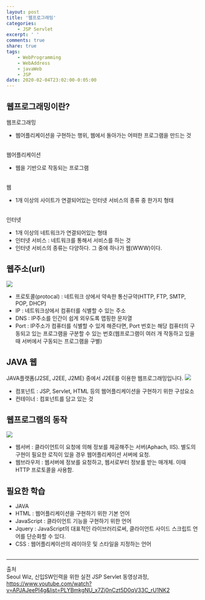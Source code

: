 ```yaml
---
layout: post
title: '웹프로그래밍'
categories:
    - JSP Servlet
excerpt: ' '
comments: true
share: true
tags:
    - WebProgramming
    - WebAddress
    - javaWeb
    - JSP
date: 2020-02-04T23:02:00-0:05:00
---
```


## 웹프로그래밍이란?

웹프로그래밍<br/>

-   웹어플리케이션을 구현하는 행위, 웹에서 돌아가는 어떠한 프로그램을 만드는 것<br/><br/>

웹어플리케이션<br/>

-   웹을 기반으로 작동되는 프로그램<br/><br/>

웹<br/>

-   1개 이상의 사이트가 연결되어있는 인터넷 서비스의 종류 중 한가지 형태<br/><br/>

인터넷<br/>

-   1개 이상의 네트워크가 연결되어있는 형태<br/>
-   인터넷 서비스 : 네트워크를 통해서 서비스를 하는 것<br/>
-   인터넷 서비스의 종류는 다양하다. 그 중에 하나가 웹(WWW)이다.<br/>

## 웹주소(url)

![](https://kimmy100b.github.io/assets/images/JSP/01-01.jpg)
<br/>

-   프로토콜(protocal) : 네트워크 상에서 약속한 통신규약(HTTP, FTP, SMTP, POP, DHCP)<br/>
-   IP : 네트워크상에서 컴퓨터를 식별할 수 있는 주소<br/>
-   DNS : IP주소를 인간이 쉽게 외우도록 맵핑한 문자열<br/>
-   Port : IP주소가 컴퓨터를 식별할 수 있게 해준다면, Port 번호는 해당 컴퓨터의 구동되고 있는 프로그램을 구분할 수 있는 번호(웹프로그램이 여러 개 작동하고 있을 때 서버에서 구동되는 프로그램을 구별)<br/>

## JAVA 웹

JAVA플랫폼(J2SE, J2EE, J2ME) 중에서 J2EE를 이용한 웹프로그래밍입니다.
![](https://kimmy100b.github.io/assets/images/JSP/01-02.jpg)
<br/>

-   컴포넌트 : JSP, Servlet, HTML 등의 웹어플리케이션을 구현하기 위한 구성요소
-   컨테이너 : 컴포넌트를 담고 있는 것

## 웹프로그램의 동작

![](https://kimmy100b.github.io/assets/images/JSP/01-03.jpg)
<br/>

-   웹서버 : 클라이언트이 요청에 의해 정보를 제공해주는 서버(Aphach, IIS). 별도의 구현이 필요한 로직이 있을 경우 웹어플리케이션 서버에 요청.
-   웹브라우저 : 웹서버에 정보를 요청하고, 웹서로부터 정보를 받는 매개체. 이때 HTTP 프로토콜을 사용함.

## 필요한 학습

-   JAVA
-   HTML : 웹어플리케이션을 구현하기 위한 기본 언어
-   JavaScript : 클라이언트 기능을 구현하기 위한 언어
-   Jquery : JavaScript의 대표적인 라이브러리로써, 클라이언트 사이드 스크립트 언어를 단순화할 수 있다.
-   CSS : 웹어플리케이션의 레이아웃 및 스타일을 지정하는 언어<br/>
    <br/>

---

출처<br/>
Seoul Wiz, 신입SW인력을 위한 실전 JSP Servlet 동영상과정, https://www.youtube.com/watch?v=APJAJeePl4g&list=PLYBmkgNU_x7Zj0nCzt5D0qV33C_rU1NK2<br/>
